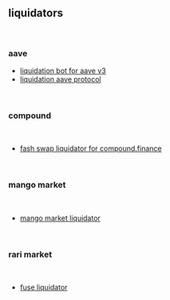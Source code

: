 ## liquidators

<br>

### aave


* [liquidation bot for aave v3](https://github.com/massun-onibakuchi/grim-reaper)
* [liquidation aave protocol](https://github.com/ialberquilla/aave-liquidation)



<br>

### compound

<br>

* [fash swap liquidator for compound.finance](https://github.com/haydenshively/New-Bedford)


<br>

### mango market

<br>

* [mango market liquidator](https://github.com/blockworks-foundation/liquidator-v3)


<br>

### rari market

<br>

* [fuse liquidator](https://github.com/Rari-Capital/fuse-liquidator-bot)
